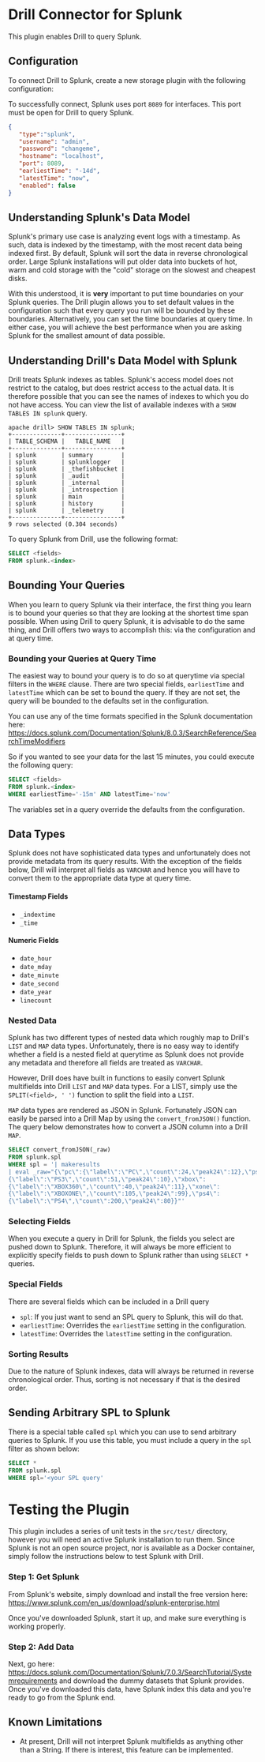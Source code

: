 # Drill Connector for Splunk
This plugin enables Drill to query Splunk. 

## Configuration
To connect Drill to Splunk, create a new storage plugin with the following configuration:

To successfully connect, Splunk uses port `8089` for interfaces.  This port must be open for Drill to query Splunk. 

```json
{
   "type":"splunk",
   "username": "admin",
   "password": "changeme",
   "hostname": "localhost",
   "port": 8089,
   "earliestTime": "-14d",
   "latestTime": "now",
   "enabled": false
}
```

## Understanding Splunk's Data Model
Splunk's primary use case is analyzing event logs with a timestamp. As such, data is indexed by the timestamp, with the most recent data being indexed first.  By default, Splunk
 will sort the data in reverse chronological order.  Large Splunk installations will put older data into buckets of hot, warm and cold storage with the "cold" storage on the
  slowest and cheapest disks.
  
With this understood, it is **very** important to put time boundaries on your Splunk queries. The Drill plugin allows you to set default values in the configuration such that every
 query you run will be bounded by these boundaries.  Alternatively, you can set the time boundaries at query time.  In either case, you will achieve the best performance when
  you are asking Splunk for the smallest amount of data possible.
  
## Understanding Drill's Data Model with Splunk
Drill treats Splunk indexes as tables. Splunk's access model does not restrict to the catalog, but does restrict access to the actual data. It is therefore possible that you can
 see the names of indexes to which you do not have access.  You can view the list of available indexes with a `SHOW TABLES IN splunk` query.
  
```
apache drill> SHOW TABLES IN splunk;
+--------------+----------------+
| TABLE_SCHEMA |   TABLE_NAME   |
+--------------+----------------+
| splunk       | summary        |
| splunk       | splunklogger   |
| splunk       | _thefishbucket |
| splunk       | _audit         |
| splunk       | _internal      |
| splunk       | _introspection |
| splunk       | main           |
| splunk       | history        |
| splunk       | _telemetry     |
+--------------+----------------+
9 rows selected (0.304 seconds)
```
To query Splunk from Drill, use the following format: 
```sql
SELECT <fields>
FROM splunk.<index>
```
  
 ## Bounding Your Queries
  When you learn to query Splunk via their interface, the first thing you learn is to bound your queries so that they are looking at the shortest time span possible. When using
   Drill to query Splunk, it is advisable to do the same thing, and Drill offers two ways to accomplish this: via the configuration and at query time.
   
  ### Bounding your Queries at Query Time
  The easiest way to bound your query is to do so at querytime via special filters in the `WHERE` clause. There are two special fields, `earliestTime` and `latestTime` which can
   be set to bound the query. If they are not set, the query will be bounded to the defaults set in the configuration.
   
   You can use any of the time formats specified in the Splunk documentation here:   
  https://docs.splunk.com/Documentation/Splunk/8.0.3/SearchReference/SearchTimeModifiers
  
  So if you wanted to see your data for the last 15 minutes, you could execute the following query:

```sql
SELECT <fields>
FROM splunk.<index>
WHERE earliestTime='-15m' AND latestTime='now'
```
The variables set in a query override the defaults from the configuration. 
  
 ## Data Types
  Splunk does not have sophisticated data types and unfortunately does not provide metadata from its query results.  With the exception of the fields below, Drill will interpret
   all fields as `VARCHAR` and hence you will have to convert them to the appropriate data type at query time.
  
  #### Timestamp Fields
  * `_indextime`
  * `_time` 
  
  #### Numeric Fields
  * `date_hour` 
  * `date_mday`
  * `date_minute`
  * `date_second` 
  * `date_year`
  * `linecount`
  
 ### Nested Data
 Splunk has two different types of nested data which roughly map to Drill's `LIST` and `MAP` data types. Unfortunately, there is no easy way to identify whether a field is a
  nested field at querytime as Splunk does not provide any metadata and therefore all fields are treated as `VARCHAR`.
  
  However, Drill does have built in functions to easily convert Splunk multifields into Drill `LIST` and `MAP` data types. For a LIST, simply use the 
  `SPLIT(<field>, ' ')` function to split the field into a `LIST`.
  
  `MAP` data types are rendered as JSON in Splunk. Fortunately JSON can easily be parsed into a Drill Map by using the `convert_fromJSON()` function.  The query below
   demonstrates how to convert a JSON column into a Drill `MAP`.
  
```sql
SELECT convert_fromJSON(_raw) 
FROM splunk.spl
WHERE spl = '| makeresults
| eval _raw="{\"pc\":{\"label\":\"PC\",\"count\":24,\"peak24\":12},\"ps3\":
{\"label\":\"PS3\",\"count\":51,\"peak24\":10},\"xbox\":
{\"label\":\"XBOX360\",\"count\":40,\"peak24\":11},\"xone\":
{\"label\":\"XBOXONE\",\"count\":105,\"peak24\":99},\"ps4\":
{\"label\":\"PS4\",\"count\":200,\"peak24\":80}}"'
```

### Selecting Fields
When you execute a query in Drill for Splunk, the fields you select are pushed down to Splunk. Therefore, it will always be more efficient to explicitly specify fields to push
 down to Splunk rather than using `SELECT *` queries.
 
 ### Special Fields
 There are several fields which can be included in a Drill query 
 
 * `spl`:  If you just want to send an SPL query to Splunk, this will do that. 
 * `earliestTime`: Overrides the `earliestTime` setting in the configuration. 
 * `latestTime`: Overrides the `latestTime` setting in the configuration. 
  
### Sorting Results
Due to the nature of Splunk indexes, data will always be returned in reverse chronological order. Thus, sorting is not necessary if that is the desired order.

## Sending Arbitrary SPL to Splunk
There is a special table called `spl` which you can use to send arbitrary queries to Splunk. If you use this table, you must include a query in the `spl` filter as shown below:
```sql
SELECT *
FROM splunk.spl
WHERE spl='<your SPL query'
```

# Testing the Plugin
This plugin includes a series of unit tests in the `src/test/` directory, however you will need an active Splunk installation to run them.  Since Splunk is not an open source
 project, nor is available as a Docker container, simply follow the instructions below to test Splunk with Drill.
 
 ###  Step 1: Get Splunk
 From Splunk's website, simply download and install the free version here: https://www.splunk.com/en_us/download/splunk-enterprise.html
 
 Once you've downloaded Splunk, start it up, and make sure everything is working properly. 
 
 ### Step 2:  Add Data
 Next, go here: https://docs.splunk.com/Documentation/Splunk/7.0.3/SearchTutorial/Systemrequirements and download the dummy datasets that Splunk provides. Once you've downloaded
  this data, have Splunk index this data and you're ready to go from the Splunk end. 
  
## Known Limitations
* At present, Drill will not interpret Splunk multifields as anything other than a String. If there is interest, this feature can be implemented.
 